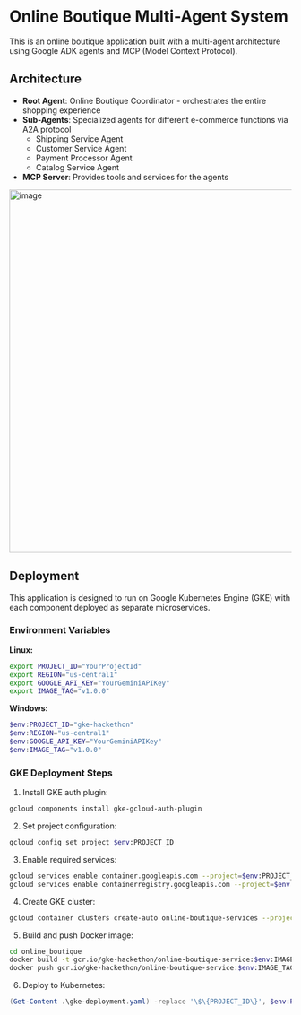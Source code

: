 # Online Boutique Multi-Agent System

This is an online boutique application built with a multi-agent architecture using Google ADK agents and MCP (Model Context Protocol).

## Architecture

- **Root Agent**: Online Boutique Coordinator - orchestrates the entire shopping experience
- **Sub-Agents**: Specialized agents for different e-commerce functions via A2A protocol
  - Shipping Service Agent
  - Customer Service Agent  
  - Payment Processor Agent
  - Catalog Service Agent
- **MCP Server**: Provides tools and services for the agents

<img width="1205" height="648" alt="image" src="https://github.com/user-attachments/assets/a05511fa-6ce1-48ca-912a-5519b0c2e531" />

## Deployment

This application is designed to run on Google Kubernetes Engine (GKE) with each component deployed as separate microservices.

### Environment Variables

**Linux:**
```bash
export PROJECT_ID="YourProjectId"
export REGION="us-central1"
export GOOGLE_API_KEY="YourGeminiAPIKey"
export IMAGE_TAG="v1.0.0"
```

**Windows:**
```powershell
$env:PROJECT_ID="gke-hackethon"
$env:REGION="us-central1"
$env:GOOGLE_API_KEY="YourGeminiAPIKey"
$env:IMAGE_TAG="v1.0.0"
```

### GKE Deployment Steps

1. Install GKE auth plugin:
```bash
gcloud components install gke-gcloud-auth-plugin
```

2. Set project configuration:
```bash
gcloud config set project $env:PROJECT_ID
```

3. Enable required services:
```bash
gcloud services enable container.googleapis.com --project=$env:PROJECT_ID
gcloud services enable containerregistry.googleapis.com --project=$env:PROJECT_ID
```

4. Create GKE cluster:
```bash
gcloud container clusters create-auto online-boutique-services --project=$env:PROJECT_ID --region=$env:REGION
```

5. Build and push Docker image:
```bash
cd online_boutique
docker build -t gcr.io/gke-hackethon/online-boutique-service:$env:IMAGE_TAG .
docker push gcr.io/gke-hackethon/online-boutique-service:$env:IMAGE_TAG
```

6. Deploy to Kubernetes:
```powershell
(Get-Content .\gke-deployment.yaml) -replace '\$\{PROJECT_ID\}', $env:PROJECT_ID -replace '\$\{GOOGLE_API_KEY\}', $env:GOOGLE_API_KEY -replace '\$\{IMAGE_TAG\}', $env:IMAGE_TAG | kubectl apply -f -
```
